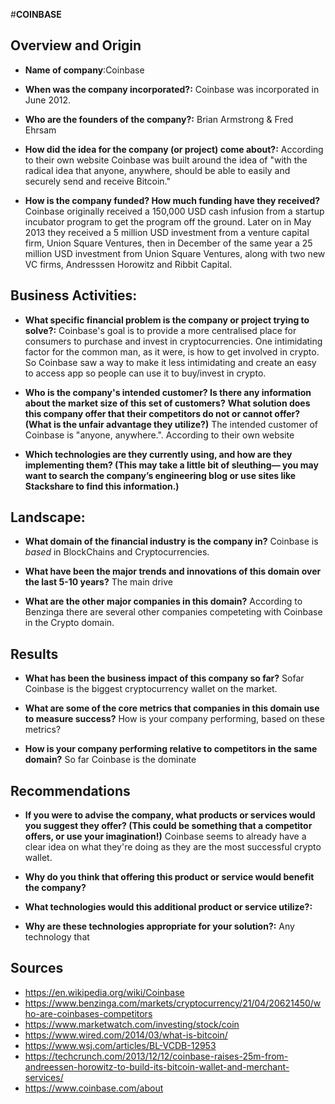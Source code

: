 #**COINBASE**

## Overview and Origin

* **Name of company**:Coinbase

* **When was the company incorporated?:** 
  Coinbase was incorporated in June 2012. 

* **Who are the founders of the company?:** 
Brian Armstrong & Fred Ehrsam

* **How did the idea for the company (or project) come about?:** 
According to their own website Coinbase was built around the idea of "with the radical idea that anyone, anywhere, should be able to easily and securely send and receive Bitcoin."

* **How is the company funded? How much funding have they received?** Coinbase originally received a 150,000 USD cash infusion from a startup incubator program to get the program off the ground. Later on in May 2013 they received a 5 million USD investment from a venture capital firm, Union Square Ventures, then in December of the same year a 25 million USD investment from Union Square Ventures, along with two new VC firms, Andresssen Horowitz and Ribbit Capital.

## Business Activities:

* **What specific financial problem is the company or project trying to solve?:** 
Coinbase's goal is to provide a more centralised place for consumers to purchase and invest in cryptocurrencies. One intimidating factor for the common man, as it were, is how to get involved in crypto. So Coinbase saw a way to make it less intimidating and create an easy to access app so people can use it to buy/invest in crypto. 

* **Who is the company's intended customer?  Is there any information about the market size of this set of customers?**
**What solution does this company offer that their competitors do not or cannot offer? (What is the unfair advantage they utilize?)** The intended customer of Coinbase is "anyone, anywhere.". According to their own website  

* **Which technologies are they currently using, and how are they implementing them? (This may take a little bit of sleuthing–– you may want to search the company’s engineering blog or use sites like Stackshare to find this information.)**


## Landscape:

* **What domain of the financial industry is the company in?** Coinbase is *based* in BlockChains and Cryptocurrencies. 

* **What have been the major trends and innovations of this domain over the last 5-10 years?** The main drive 

* **What are the other major companies in this domain?** According to Benzinga there are several other companies competeting with Coinbase in the Crypto domain. 


## Results

* **What has been the business impact of this company so far?** Sofar Coinbase is the biggest cryptocurrency wallet on the market.  

* **What are some of the core metrics that companies in this domain use to measure success?** How is your company performing, based on these metrics?

* **How is your company performing relative to competitors in the same domain?** So far Coinbase is the dominate 


## Recommendations

* **If you were to advise the company, what products or services would you suggest they offer? (This could be something that a competitor offers, or use your imagination!)** Coinbase seems to already have a clear idea on what they're doing as they are the most successful crypto wallet. 

* **Why do you think that offering this product or service would benefit the company?**

* **What technologies would this additional product or service utilize?:**

* **Why are these technologies appropriate for your solution?:** Any technology that 



## Sources 

* https://en.wikipedia.org/wiki/Coinbase
* https://www.benzinga.com/markets/cryptocurrency/21/04/20621450/who-are-coinbases-competitors
* https://www.marketwatch.com/investing/stock/coin
* https://www.wired.com/2014/03/what-is-bitcoin/
* https://www.wsj.com/articles/BL-VCDB-12953
* https://techcrunch.com/2013/12/12/coinbase-raises-25m-from-andreessen-horowitz-to-build-its-bitcoin-wallet-and-merchant-services/
* https://www.coinbase.com/about

